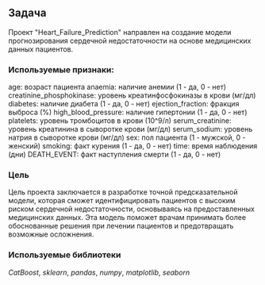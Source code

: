 ## Задача
Проект "Heart_Failure_Prediction" направлен на создание модели прогнозирования сердечной недостаточности на основе медицинских данных пациентов. 

### Используемые признаки:
age: возраст пациента
anaemia: наличие анемии (1 - да, 0 - нет)
creatinine_phosphokinase: уровень креатинфосфокиназы в крови (мг/дл)
diabetes: наличие диабета (1 - да, 0 - нет)
ejection_fraction: фракция выброса (%)
high_blood_pressure: наличие гипертонии (1 - да, 0 - нет)
platelets: уровень тромбоцитов в крови (10^9/л)
serum_creatinine: уровень креатинина в сыворотке крови (мг/дл)
serum_sodium: уровень натрия в сыворотке крови (мг/дл)
sex: пол пациента (1 - мужской, 0 - женский)
smoking: факт курения (1 - да, 0 - нет)
time: время наблюдения (дни)
DEATH_EVENT: факт наступления смерти (1 - да, 0 - нет)

### Цель
Цель проекта заключается в разработке точной предсказательной модели, которая сможет идентифицировать пациентов с высоким риском сердечной недостаточности, основываясь на предоставленных медицинских данных. Эта модель поможет врачам принимать более обоснованные решения при лечении пациентов и предотвращать возможные осложнения.

### Используемые библиотеки
*CatBoost*, *sklearn*, *pandas*, *numpy*, *matplotlib*, *seaborn*
